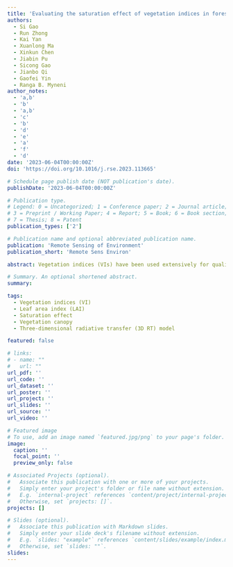 ```yaml
---
title: 'Evaluating the saturation effect of vegetation indices in forests using 3D radiative transfer simulations and satellite observations'
authors:
  - Si Gao
  - Run Zhong
  - Kai Yan
  - Xuanlong Ma
  - Xinkun Chen
  - Jiabin Pu
  - Sicong Gao
  - Jianbo Qi
  - Gaofei Yin
  - Ranga B. Myneni
author_notes:
  - 'a,b'
  - 'b'
  - 'a,b'
  - 'c'
  - 'b'
  - 'd'
  - 'e'
  - 'a'
  - 'f'
  - 'd'
date: '2023-06-04T00:00:00Z'
doi: 'https://doi.org/10.1016/j.rse.2023.113665'

# Schedule page publish date (NOT publication's date).
publishDate: '2023-06-04T00:00:00Z'

# Publication type.
# Legend: 0 = Uncategorized; 1 = Conference paper; 2 = Journal article;
# 3 = Preprint / Working Paper; 4 = Report; 5 = Book; 6 = Book section;
# 7 = Thesis; 8 = Patent
publication_types: ['2']

# Publication name and optional abbreviated publication name.
publication: 'Remote Sensing of Environment'
publication_short: 'Remote Sens Environ'

abstract: Vegetation indices (VIs) have been used extensively for qualitative and quantitative remote sensing monitoring of vegetation vigor and growth dynamics. However, the saturation phenomenon of VIs (i.e., insignificant change at moderate to high vegetation densities) poses a known limitation to their ability to characterize surface vegetation over the dense canopy. Although the mechanisms underlying saturation are relatively straightforward and several VIs have been proposed to mitigate the saturation effect, the assessment of the saturation effect of VIs remains insufficient. Notably, no unified metric has been proposed to quantify the VI saturation phenomenon, limiting VI selection in practical applications. In this study, we proposed two indicators to describe the saturation phenomenon and utilized a well-validated three-dimensional (3D) canopy radiative transfer (RT) model large-scale remote sensing data and image simulation framework (LESS) to simulate the bidirectional reflectance factor (BRF) of six forests scenes and assessed the variations in VIs in relation to leaf area index (LAI) values over different backgrounds, sun-sensor geometries, and spatial distribution types. The saturation characteristics of 36 VIs were evaluated in combination with simulation results and satellite observations from multiple sensors. The ranking of VI saturation from simulated and satellite results revealed a good agreement. Our results indicated that the simple ratio vegetation index (SR) performed best with the highest saturation point and can well characterize the surface vegetation condition until LAI reaches 4. Besides, we found that the saturation effect of VIs was influenced by soil brightness, sun-sensor geometry, and canopy structure. SR, modified simple ratio (MSR) and normalized green red difference index (NGRDI) were the most susceptible to these disturbing factors, although they had higher resistance to saturation. Modified triangular vegetation index 1 (MTVI1), modified non-linear vegetation index (MNLI), triangular greenness index (TGI), and triangular vegetation index (TriVI) performed well overall, combining the ability to resist saturation and disturbance factors. Appropriate application of VIs can help better understand vegetation responses to climate change and accurately assess ecosystem status. Our results contribute to the understanding of the VI saturation effect and provide a combined model and satellite data experimental workflow in appropriate VI selection to accurately characterize vegetation.

# Summary. An optional shortened abstract.
summary: 

tags:
  - Vegetation indices (VI)
  - Leaf area index (LAI)
  - Saturation effect
  - Vegetation canopy
  - Three-dimensional radiative transfer (3D RT) model

featured: false

# links:
# - name: ""
#   url: ""
url_pdf: ''
url_code: ''
url_dataset: ''
url_poster: ''
url_project: ''
url_slides: ''
url_source: ''
url_video: ''

# Featured image
# To use, add an image named `featured.jpg/png` to your page's folder.
image:
  caption: ''
  focal_point: ''
  preview_only: false

# Associated Projects (optional).
#   Associate this publication with one or more of your projects.
#   Simply enter your project's folder or file name without extension.
#   E.g. `internal-project` references `content/project/internal-project/index.md`.
#   Otherwise, set `projects: []`.
projects: []

# Slides (optional).
#   Associate this publication with Markdown slides.
#   Simply enter your slide deck's filename without extension.
#   E.g. `slides: "example"` references `content/slides/example/index.md`.
#   Otherwise, set `slides: ""`.
slides:
---
```


